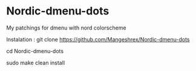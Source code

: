 # Nordic-dmenu-dots
My patchings for dmenu with nord colorscheme 

Instalation : 
git clone https://github.com/Mangeshrex/Nordic-dmenu-dots

cd Nordic-dmenu-dots 

sudo make clean install 


